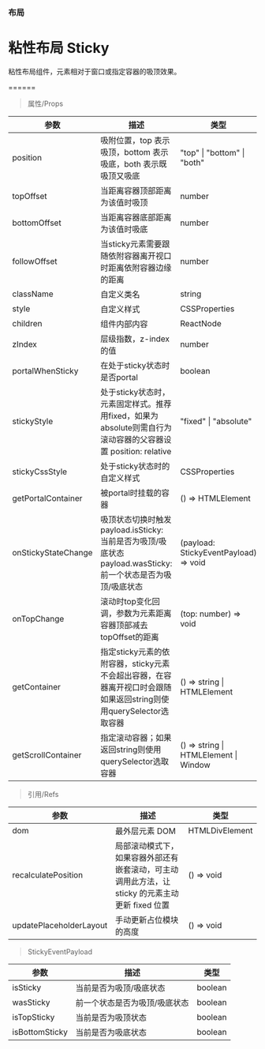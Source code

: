 ### 布局

# 粘性布局 Sticky

粘性布局组件，元素相对于窗口或指定容器的吸顶效果。

======

> 属性/Props

|参数|描述|类型|默认值|
|----------|-------------|------|------|
|position|吸附位置，top 表示吸顶，bottom 表示吸底，both 表示既吸顶又吸底|"top" \| "bottom" \| "both"|"top"|
|topOffset|当距离容器顶部距离为该值时吸顶|number|0|
|bottomOffset|当距离容器底部距离为该值时吸底|number|0|
|followOffset|当sticky元素需要跟随依附容器离开视口时距离依附容器边缘的距离|number|0|
|className|自定义类名|string|-|
|style|自定义样式|CSSProperties|-|
|children|组件内部内容|ReactNode|-|
|zIndex|层级指数，z\-index的值|number|100|
|portalWhenSticky|在处于sticky状态时是否portal|boolean|false|
|stickyStyle|处于sticky状态时，元素固定样式。推荐用fixed，如果为absolute则需自行为滚动容器的父容器设置 position: relative|"fixed" \| "absolute"|"fixed"|
|stickyCssStyle|处于sticky状态时的自定义样式|CSSProperties|-|
|getPortalContainer|被portal时挂载的容器|() =\> HTMLElement|() => document.body|
|onStickyStateChange|吸顶状态切换时触发 payload\.isSticky: 当前是否为吸顶/吸底状态 payload\.wasSticky: 前一个状态是否为吸顶/吸底状态|(payload: StickyEventPayload) =\> void|-|
|onTopChange|滚动时top变化回调，参数为元素距离容器顶部减去topOffset的距离|(top: number) =\> void|-|
|getContainer|指定sticky元素的依附容器，sticky元素不会超出容器，在容器离开视口时会跟随 如果返回string则使用querySelector选取容器|() =\> string \| HTMLElement|-|
|getScrollContainer|指定滚动容器；如果返回string则使用querySelector选取容器|() =\> string \| HTMLElement \| Window|() => window|

> 引用/Refs

|参数|描述|类型|
|----------|-------------|------|
|dom|最外层元素 DOM|HTMLDivElement|
|recalculatePosition|局部滚动模式下，如果容器外部还有嵌套滚动，可主动调用此方法，让 sticky 的元素主动更新 fixed 位置|() =\> void|
|updatePlaceholderLayout|手动更新占位模块的高度|() =\> void|

> StickyEventPayload

|参数|描述|类型|
|----------|-------------|------|
|isSticky|当前是否为吸顶/吸底状态|boolean|
|wasSticky|前一个状态是否为吸顶/吸底状态|boolean|
|isTopSticky|当前是否为吸顶状态|boolean|
|isBottomSticky|当前是否为吸底状态|boolean|
